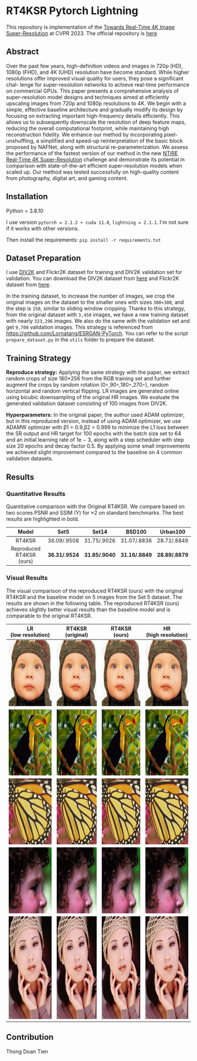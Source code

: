 # RT4KSR Pytorch Lightning

This repository is implementation of the [Towards Real-Time 4K Image Super-Resolution](https://openaccess.thecvf.com/content/CVPR2023W/NTIRE/papers/Zamfir_Towards_Real-Time_4K_Image_Super-Resolution_CVPRW_2023_paper.pdf) at CVPR 2023. The official repository is [here](https://github.com/eduardzamfir/RT4KSR)

## Abstract

Over the past few years, high-definition videos and images in 720p (HD), 1080p (FHD), and 4K (UHD) resolution have become standard. While higher resolutions offer improved visual quality for users, they pose a significant chal- lenge for super-resolution networks to achieve real-time performance on commercial GPUs. This paper presents a comprehensive analysis of super-resolution model designs and techniques aimed at efficiently upscaling images from 720p and 1080p resolutions to 4K. We begin with a simple, effective baseline architecture and gradually modify its design by focusing on extracting important high-frequency details efficiently. This allows us to subsequently downscale the resolution of deep feature maps, reducing the overall computational footprint, while maintaining high reconstruction fidelity. We enhance our method by incorporating pixel-unshuffling, a simplified and speed-up reinterpretation of the basic block proposed by NAFNet, along with structural re-parameterization. We assess the performance of the fastest version of our method in the new [NTIRE Real-Time 4K Super-Resolution](https://cvlai.net/ntire/2023/) challenge and demonstrate its potential in comparison with state-of-the-art efficient super-resolution models when scaled up. Our method was tested successfully on high-quality content from photography, digital art, and gaming content.

## Installation
Python = 3.8.10

I use version `pytorch = 2.1.2 + cuda 11.8`, `lightning = 2.1.1`. I'm not sure if it works with other versions.

Then install the requirements: `pip install -r requirements.txt`


## Dataset Preparation

I use [DIV2K](https://data.vision.ee.ethz.ch/cvl/DIV2K/) and Flickr2K dataset for training and DIV2K validation set for validation. You can download the DIV2K dataset from [here](https://data.vision.ee.ethz.ch/cvl/DIV2K/) and Flickr2K dataset from [here](https://huggingface.co/datasets/goodfellowliu/Flickr2K/resolve/main/Flickr2K.zip). 

In the training dataset, to increase the number of images, we crop the original images on the dataset to the smaller ones with sizes `300×300`, and the step is `150`, similar to sliding window cropping. Thanks to this strategy, from the original dataset with `3,450` images, we have a new training dataset with nearly `323,296` images. We also do the same with the validation set and get `9,708` validation images. This strategy is referenced from https://github.com/Lornatang/ESRGAN-PyTorch. You can refer to the script `prepare_dataset.py` in the `utils` folder to prepare the dataset.

## Training Strategy

**Reproduce strategy:** Applying the same strategy with the paper, we extract random crops of size 180×256 from the RGB training set and further augment the crops by random rotation (0◦,90◦,180◦,270◦), random horizontal and random vertical flipping. LR images are generated online using bicubic downsampling of the original HR images. We evaluate the generated validation dataset consisting of 100 images from DIV2K. 

**Hyperparameters:** In the original paper, the author used ADAM optimizer, but in this reproduced version, instead of using ADAM optimizer, we use ADAMW optimizer with β1 = 0.9,β2 = 0.999 to minimize the L1 loss between the SR output and HR target for 100 epochs with the batch size set to 64 and an initial learning rate of 1e − 3, along with a step scheduler with step size 20 epochs and decay factor 0.5. By applying some small improvements we achieved slight improvement compared to the baseline on 4 common validation datasets.

## Results

### Quantitative Results

Quantitative comparison with the Original RT4KSR. We compare based on two scores PSNR and SSIM (Y) for ×2 on standard benchmarks. The best results are highlighted in bold.

| Model                    | Set5        | Set14       | BSD100      | Urban100     |
| :---:                    | :---:       | :---:       | :---:       | :---:        |
| RT4KSR                   | 36.09/.9508 | 31.75/.9026 | 31.07/.8836 | 28.72/.8849  |
| Reproduced RT4KSR (ours) | **36.31/.9524** | **31.85/.9040** | **31.16/.8849** | **28.89/.8879**  |

### Visual Results

The visual comparison of the reproduced RT4KSR (ours) with the original RT4KSR and the baseline model on 5 images from the Set 5 dataset. The results are shown in the following table. The reproduced RT4KSR (ours) achieves slightly better visual results than the baseline model and is comparable to the original RT4KSR.

| LR</br>(low resolution) | RT4KSR</br>(original) | RT4KSR</br>(ours) | HR</br>(high resolution) |
|:---:|:---:|:---:|:---:|
| <img src="docs/lr/baby.png" height="180" width="180"/> | <img src="docs/sr_base/baby.png" height="180" width="180"/> | <img src="docs/sr_our/baby.png" height="180" width="180"/> | <img src="docs/hr/baby.png" height="180" width="180"/> |
| <img src="docs/lr/bird.png" height="180" width="180"/> | <img src="docs/sr_base/bird.png" height="180" width="180"/> | <img src="docs/sr_our/bird.png" height="180" width="180"/> | <img src="docs/hr/bird.png" height="180" width="180"/> |
| <img src="docs/lr/butterfly.png" height="180" width="180"/> | <img src="docs/sr_base/butterfly.png" height="180" width="180"/> | <img src="docs/sr_our/butterfly.png" height="180" width="180"/> | <img src="docs/hr/butterfly.png" height="180" width="180"/> |
| <img src="docs/lr/head.png" height="180" width="180"/> | <img src="docs/sr_base/head.png" height="180" width="180"/> | <img src="docs/sr_our/head.png" height="180" width="180"/> | <img src="docs/hr/head.png" height="180" width="180"/> |
| <img src="docs/lr/woman.png" height="280" width="180"/> | <img src="docs/sr_base/woman.png" height="280" width="180"/> | <img src="docs/sr_our/woman.png" height="280" width="180"/> | <img src="docs/hr/woman.png" height="280" width="180"/> |


## Contribution

Thong Doan Tien
